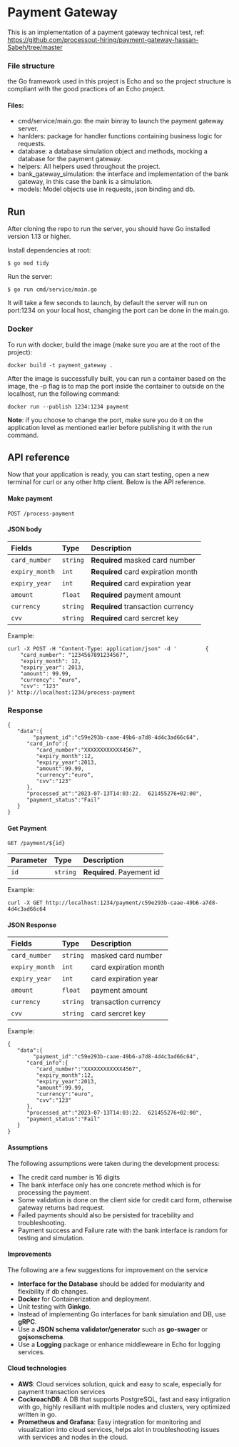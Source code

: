 
# Payment Gateway

This is an implementation of a payment gateway technical test, ref: https://github.com/processout-hiring/payment-gateway-hassan-Sabeh/tree/master

### File structure
the Go framework used in this project is Echo and so the project structure is compliant with the good practices of an Echo project.

#### Files:
- cmd/service/main.go: the main binray to launch the payment gateway server.
- hanlders: package for handler functions containing business logic for requests.
- database: a database simulation object and methods, mocking a database for the payment gateway.
- helpers: All helpers used throughout the project.
- bank_gateway_simulation: the interface and implementation of the bank gateway, in this case the bank is a simulation.
- models: Model objects use in requests, json binding and db.


## Run
After cloning the repo to run the server, you should have Go installed version 1.13 or higher.

Install dependencies at root:

```
$ go mod tidy
```
Run the server:

```
$ go run cmd/service/main.go
```
It will take a few seconds to launch, by default the server will run on port:1234 on your local host, changing the port can be done in the main.go.

### Docker
To run with docker, build the image (make sure you are at the root of the project):

```
docker build -t payment_gateway .
```

After the image is successfully built, you can run a container based on the image, the -p flag is to map the port inside the container to outside on the localhost, run the following command:

```
docker run --publish 1234:1234 payment

```
**Note**: if you choose to change the port, make sure you do it on the application level as mentioned earlier before publishing it with the run command.



## API reference

Now that your application is ready, you can start testing, open a new terminal for curl or any other http client. Below is the API reference.

#### Make payment

`POST /process-payment`

#### JSON body

| Fields | Type     | Description                |
| :-------- | :------- | :------------------------- |
| `card_number` | `string` | **Required**  masked card number |
| `expiry_month` | `int` | **Required**  card expiration month |
| `expiry_year` | `int` |  **Required**  card expiration year |
| `amount` | `float` |  **Required**  payment amount |
| `currency` | `string` |  **Required**  transaction currency |
| `cvv` | `string` |  **Required**  card sercret key |

Example:

    curl -X POST -H "Content-Type: application/json" -d '         {                                     
        "card_number": "1234567891234567",
        "expiry_month": 12,
        "expiry_year": 2013,
        "amount": 99.99,
        "currency": "euro",
        "cvv": "123"
    }' http://localhost:1234/process-payment

### Response

    {
       "data":{
            "payment_id":"c59e293b-caae-49b6-a7d8-4d4c3ad66c64",
          "card_info":{
             "card_number":"XXXXXXXXXXXX4567",
             "expiry_month":12,
             "expiry_year":2013,
             "amount":99.99,
             "currency":"euro",
             "cvv":"123"
          },
          "processed_at":"2023-07-13T14:03:22.  621455276+02:00",
          "payment_status":"Fail"
       }
    }

#### Get Payment

`GET /payment/${id}`

| Parameter | Type     | Description                |
| :-------- | :------- | :------------------------- |
| `id` | `string` | **Required**. Payement id |

Example:

    curl -X GET http://localhost:1234/payment/c59e293b-caae-49b6-a7d8-4d4c3ad66c64

#### JSON Response

| Fields | Type     | Description                |
| :-------- | :------- | :------------------------- |
| `card_number` | `string` |  masked card number |
| `expiry_month` | `int` | card expiration month |
| `expiry_year` | `int` |  card expiration year |
| `amount` | `float` |  payment amount |
| `currency` | `string` |  transaction currency |
| `cvv` | `string` |  card sercret key |

Example:

    {
       "data":{
            "payment_id":"c59e293b-caae-49b6-a7d8-4d4c3ad66c64",
          "card_info":{
             "card_number":"XXXXXXXXXXXX4567",
             "expiry_month":12,
             "expiry_year":2013,
             "amount":99.99,
             "currency":"euro",
             "cvv":"123"
          },
          "processed_at":"2023-07-13T14:03:22.  621455276+02:00",
          "payment_status":"Fail"
       }
    }

#### Assumptions
The following assumptions were taken during the development process:
- The credit card number is 16 digits
- The bank interface only has one concrete method which is for processing the payment.
- Some validation is done on the client side for credit card form, otherwise gateway returns bad request.
- Failed payments should also be persisted for tracebility and troubleshooting.
- Payment success and Failure rate with the bank interface is random for testing and simulation.

#### Improvements
The following are a few suggestions for improvement on the service
- **Interface for the Database** should be added for modularity and flexibility if db changes.
- **Docker** for Containerization and deployment.
- Unit testing with **Ginkgo**.
- Instead of implementing Go interfaces for bank simulation and DB, use **gRPC**.
- Use a **JSON schema validator/generator** such as **go-swager** or **gojsonschema**.
- Use a **Logging** package or enhance middleweare in Echo for logging services.

#### Cloud technologies
- **AWS**: Cloud services solution, quick and easy to scale, especially for payment transaction services
- **CockroachDB**: A DB that supports PostgreSQL, fast and easy intigration with go, highly resiliant with multiple nodes and clusters, very optimized written in go.
- **Prometheus and Grafana**: Easy integration for monitoring and visualization into cloud services, helps alot in troubleshooting issues with services and nodes in the cloud. 
